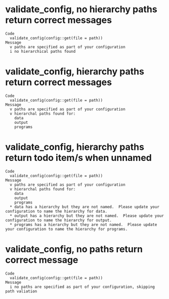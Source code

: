 # validate_config, no hierarchy paths return correct messages

    Code
      validate_config(config::get(file = path))
    Message
      v paths are specified as part of your configuration
      i no hierarchical paths found

# validate_config, hierarchy paths return correct messages

    Code
      validate_config(config::get(file = path))
    Message
      v paths are specified as part of your configuration
      v hierarchal paths found for:
        data
        output
        programs

# validate_config, hierarchy paths return todo item/s when unnamed

    Code
      validate_config(config::get(file = path))
    Message
      v paths are specified as part of your configuration
      v hierarchal paths found for:
        data
        output
        programs
      * data has a hierarchy but they are not named.  Please update your configuration to name the hierarchy for data.
      * output has a hierarchy but they are not named.  Please update your configuration to name the hierarchy for output.
      * programs has a hierarchy but they are not named.  Please update your configuration to name the hierarchy for programs.

# validate_config, no paths return correct message

    Code
      validate_config(config::get(file = path))
    Message
      i no paths are specified as part of your configuration, skipping path valiation

